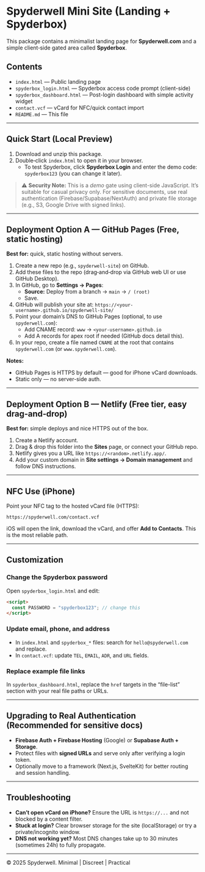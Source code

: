 # Spyderwell Mini Site (Landing + Spyderbox)

This package contains a minimalist landing page for **Spyderwell.com** and a simple client‑side gated area called **Spyderbox**.

## Contents
- `index.html` — Public landing page
- `spyderbox_login.html` — Spyderbox access code prompt (client-side)
- `spyderbox_dashboard.html` — Post-login dashboard with simple activity widget
- `contact.vcf` — vCard for NFC/quick contact import
- `README.md` — This file

---

## Quick Start (Local Preview)
1. Download and unzip this package.
2. Double‑click `index.html` to open it in your browser.
   - To test Spyderbox, click **Spyderbox Login** and enter the demo code: `spyderbox123` (you can change it later).

> ⚠️ **Security Note:** This is a *demo* gate using client-side JavaScript. It’s suitable for casual privacy only. For sensitive documents, use real authentication (Firebase/Supabase/NextAuth) and private file storage (e.g., S3, Google Drive with signed links).

---

## Deployment Option A — GitHub Pages (Free, static hosting)
**Best for:** quick, static hosting without servers.

1. Create a new repo (e.g., `spyderwell-site`) on GitHub.
2. Add these files to the repo (drag‑and‑drop via GitHub web UI or use GitHub Desktop).
3. In GitHub, go to **Settings → Pages**:
   - **Source:** Deploy from a branch → `main` → `/ (root)`
   - Save.
4. GitHub will publish your site at: `https://<your-username>.github.io/spyderwell-site/`
5. Point your domain’s DNS to GitHub Pages (optional, to use `spyderwell.com`):
   - Add CNAME record: `www` → `<your-username>.github.io`
   - Add A records for apex root if needed (GitHub docs detail this).
6. In your repo, create a file named `CNAME` at the root that contains `spyderwell.com` (or `www.spyderwell.com`).

**Notes:**
- GitHub Pages is HTTPS by default — good for iPhone vCard downloads.
- Static only — no server-side auth.

---

## Deployment Option B — Netlify (Free tier, easy drag‑and‑drop)
**Best for:** simple deploys and nice HTTPS out of the box.

1. Create a Netlify account.
2. Drag & drop this folder into the **Sites** page, or connect your GitHub repo.
3. Netlify gives you a URL like `https://<random>.netlify.app/`.
4. Add your custom domain in **Site settings → Domain management** and follow DNS instructions.

---

## NFC Use (iPhone)
Point your NFC tag to the hosted vCard file (HTTPS):
```
https://spyderwell.com/contact.vcf
```
iOS will open the link, download the vCard, and offer **Add to Contacts**. This is the most reliable path.

---

## Customization

### Change the Spyderbox password
Open `spyderbox_login.html` and edit:
```html
<script>
  const PASSWORD = "spyderbox123"; // change this
</script>
```

### Update email, phone, and address
- In `index.html` and `spyderbox_*` files: search for `hello@spyderwell.com` and replace.
- In `contact.vcf`: update `TEL`, `EMAIL`, `ADR`, and `URL` fields.

### Replace example file links
In `spyderbox_dashboard.html`, replace the `href` targets in the “file-list” section with your real file paths or URLs.

---

## Upgrading to Real Authentication (Recommended for sensitive docs)
- **Firebase Auth + Firebase Hosting** (Google) or **Supabase Auth + Storage**.
- Protect files with **signed URLs** and serve only after verifying a login token.
- Optionally move to a framework (Next.js, SvelteKit) for better routing and session handling.

---

## Troubleshooting
- **Can’t open vCard on iPhone?** Ensure the URL is `https://...` and not blocked by a content filter.
- **Stuck at login?** Clear browser storage for the site (localStorage) or try a private/incognito window.
- **DNS not working yet?** Most DNS changes take up to 30 minutes (sometimes 24h) to fully propagate.

---

© 2025 Spyderwell. Minimal | Discreet | Practical
